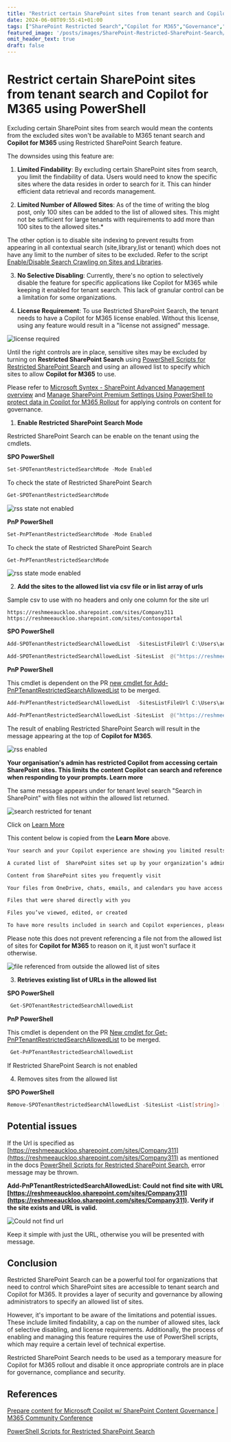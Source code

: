 ```yaml
---
title: "Restrict certain SharePoint sites from tenant search and Copilot for M365 using PowerShell"
date: 2024-06-08T09:55:41+01:00
tags: ["SharePoint Restricted Search","Copilot for M365","Governance","PowerShell","PnP PowerShell"]
featured_image: '/posts/images/SharePoint-Restricted-SharePoint-Search/rss_enabled.png'
omit_header_text: true
draft: false
---
```


# Restrict certain SharePoint sites from tenant search and Copilot for M365 using PowerShell

Excluding certain SharePoint sites from search would mean the contents from the excluded sites won't be available to M365 tenant search and **Copilot for M365** using Restricted SharePoint Search feature.

The downsides using this feature are:

1. **Limited Findability**: By excluding certain SharePoint sites from search, you limit the findability of data. Users would need to know the specific sites where the data resides in order to search for it. This can hinder efficient data retrieval and records management.

2. **Limited Number of Allowed Sites**: As of the time of writing the blog post, only 100 sites can be added to the list of allowed sites. This might not be sufficient for large tenants with requirements to add more than 100 sites to the allowed sites.* 

The other option is to disable site indexing to prevent results from appearing in all contextual search (site,library,list or tenant) which does not have any limit to the number of sites to be excluded. Refer to the script [Enable/Disable Search Crawling on Sites and Libraries](https://pnp.github.io/script-samples/spo-enable-disable-search-crawling/README.html?tabs=pnpps). 

3. **No Selective Disabling**: Currently, there's no option to selectively disable the feature for specific applications like Copilot for M365 while keeping it enabled for tenant search. This lack of granular control can be a limitation for some organizations.

4. **License Requirement**: To use Restricted SharePoint Search, the tenant needs to have a Copilot for M365 license enabled. Without this license, using any feature would result in a "license not assigned" message.

![license required](../images/SharePoint-Restricted-SharePoint-Search/rss-licenserequired.png)


Until the right controls are in place, sensitive sites may be excluded by turning on **Restricted SharePoint Search** using [PowerShell Scripts for Restricted SharePoint Search](https://learn.microsoft.com/en-us/sharepoint/restricted-sharepoint-search-admin-scripts?wt.mc_id=MVP_308367) and using an allowed list to specify which sites to allow **Copilot for M365** to use.


Please refer to [Microsoft Syntex - SharePoint Advanced Management overview](https://learn.microsoft.com/en-us/sharepoint/advanced-management?wt.mc_id=MVP_308367) and [Manage SharePoint Premium Settings Using PowerShell to protect data in Copilot for M365 Rollout](https://reshmeeauckloo.com/posts/powershell-sharepoint-premium-settings/) for applying controls on content for governance.

1. **Enable Restricted SharePoint Search Mode**

Restricted SharePoint Search can be enable on the tenant using the cmdlets.

**SPO PowerShell**

```PowerShell
Set-SPOTenantRestrictedSearchMode -Mode Enabled 
```

To check the state of Restricted SharePoint Search

```powershell
Get-SPOTenantRestrictedSearchMode 
```

![rss state not enabled](../images/SharePoint-Restricted-SharePoint-Search/RestrictedSearchModeNotSet.png)

**PnP PowerShell**

```PowerShell
Set-PnPTenantRestrictedSearchMode -Mode Enabled 
```

To check the state of Restricted SharePoint Search

```powershell
Get-PnPTenantRestrictedSearchMode 
```

![rss state mode enabled](../images/SharePoint-Restricted-SharePoint-Search/PnPRSSMode.png)

2. **Add the sites to the allowed list via csv file or in list array of urls**

Sample csv to use with no headers and only one column for the site url 

```csv
https://reshmeeauckloo.sharepoint.com/sites/Company311
https://reshmeeauckloo.sharepoint.com/sites/contosoportal
```

**SPO PowerShell**

```Powershell
Add-SPOTenantRestrictedSearchAllowedList  -SitesListFileUrl C:\Users\admin\Downloads\UrlList.csv
```

```Powershell
Add-SPOTenantRestrictedSearchAllowedList -SitesList  @("https://reshmeeauckloo.sharepoint.com/sites/Company311","https://reshmeeauckloo.sharepoint.com/sites/contosoportal") 
```

**PnP PowerShell**

This cmdlet is dependent on the PR [new cmdlet for Add-PnPTenantRestrictedSearchAllowedList](https://github.com/pnp/powershell/pull/3993) to be merged. 

```Powershell
Add-PnPTenantRestrictedSearchAllowedList  -SitesListFileUrl C:\Users\admin\Downloads\UrlList.csv
```

```Powershell
Add-PnPTenantRestrictedSearchAllowedList -SitesList  @("https://reshmeeauckloo.sharepoint.com/sites/Company311","https://reshmeeauckloo.sharepoint.com/sites/contosoportal") 
```

The result of enabling Restricted SharePoint Search will result in the message appearing at the top of **Copilot for M365**.

![rss enabled](../images/SharePoint-Restricted-SharePoint-Search/rss_enabled.png)

**Your organisation's admin has restricted Copilot from accessing certain SharePoint sites. This limits the content Copilot can search and reference when responding to your prompts. Learn more**

The same message appears under for tenant level search "Search in SharePoint" with files not within the allowed list returned.

![search restricted for tenant ](../images/SharePoint-Restricted-SharePoint-Search/Rss_OrganisationSearch.png)

Click on [Learn More](https://support.microsoft.com/en-gb/office/why-am-i-seeing-limited-results-29c9d8da-30d0-4ec2-a41f-5f2d93b509e4)

This content below is copied from the **Learn More** above.

```html
Your search and your Copilot experience are showing you limited results because your organization’s administrator has decided to restrict the SharePoint sites that appear in the organization-wide search results and Copilot experiences. When your administrator makes this decision, only the following organization content will show up in your organization-wide search and your Copilot experiences:

A curated list of  SharePoint sites set up by your organization’s administrator

Content from SharePoint sites you frequently visit

Your files from OneDrive, chats, emails, and calendars you have access to 

Files that were shared directly with you 

Files you’ve viewed, edited, or created 

To have more results included in search and Copilot experiences, please get in touch with your administrator to provide access to additional sites.
```
Please note this does not prevent referencing a file not from the allowed list of sites for **Copilot for M365** to reason on it, it just won't surface it otherwise.

![file referenced from outside the allowed list of sites](../images/SharePoint-Restricted-SharePoint-Search/FilereferencedFrom_not_allowedListofsites.png)

3. **Retrieves existing list of URLs in the allowed list**

**SPO PowerShell**
```powershell
 Get-SPOTenantRestrictedSearchAllowedList
```

**PnP PowerShell**

This cmdlet is dependent on the PR [New cmdlet for Get-PnPTenantRestrictedSearchAllowedList](https://github.com/pnp/powershell/pull/3997) to be merged.

```powershell
 Get-PnPTenantRestrictedSearchAllowedList
```
If Restricted SharePoint Search is not enabled

4. Removes sites from the allowed list

**SPO PowerShell**

```powershell
Remove-SPOTenantRestrictedSearchAllowedList -SitesList <List[string]> [<CommonParameters>]
```

## Potential issues

If the Url is specified as [https://reshmeeauckloo.sharepoint.com/sites/Company311](https://reshmeeauckloo.sharepoint.com/sites/Company311) as mentioned in the docs [PowerShell Scripts for Restricted SharePoint Search](https://learn.microsoft.com/en-us/sharepoint/restricted-sharepoint-search-admin-scripts?wt.mc_id=MVP_308367), error message may be thrown.

**Add-PnPTenantRestrictedSearchAllowedList: Could not find site with URL [https://reshmeeauckloo.sharepoint.com/sites/Company311](https://reshmeeauckloo.sharepoint.com/sites/Company311). Verify if the site exists and URL is valid.**

![Could not find url](../images/SharePoint-Restricted-SharePoint-Search/rss_add_couldnotfindsitewithurl.png)

Keep it simple with just the URL, otherwise you will be presented with message.

## Conclusion

Restricted SharePoint Search can be a powerful tool for organizations that need to control which SharePoint sites are accessible to tenant search and Copilot for M365. It provides a layer of security and governance by allowing administrators to specify an allowed list of sites.

However, it's important to be aware of the limitations and potential issues. These include limited findability, a cap on the number of allowed sites, lack of selective disabling, and license requirements. Additionally, the process of enabling and managing this feature requires the use of PowerShell scripts, which may require a certain level of technical expertise.

Restricted SharePoint Search needs to be used as a temporary measure for Copilot for M365 rollout and disable it once appropriate controls are in place for governance, compliance and security. 

## References

[Prepare content for Microsoft Copilot w/ SharePoint Content Governance | M365 Community Conference](https://www.youtube.com/watch?v=B5VRu9q6sZ8&t=404s)

[PowerShell Scripts for Restricted SharePoint Search](https://learn.microsoft.com/en-us/sharepoint/restricted-sharepoint-search-admin-scripts?wt.mc_id=MVP_308367)

